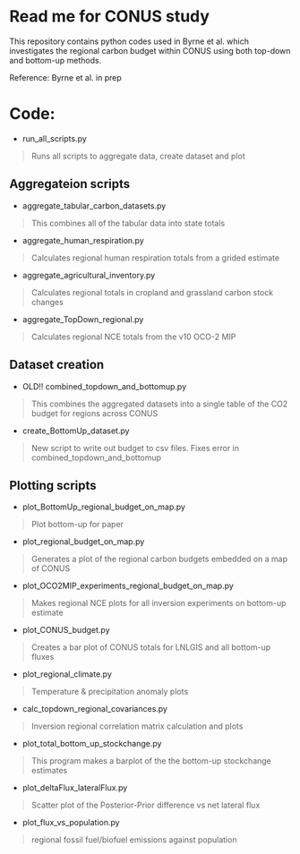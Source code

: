 # Read me for CONUS study

This repository contains python codes used in Byrne et al. which investigates the regional carbon budget within CONUS using both top-down and bottom-up methods.


Reference:
Byrne et al. in prep

# Code:

- run_all_scripts.py
> Runs all scripts to aggregate data, create dataset and plot

## Aggregateion scripts
- aggregate_tabular_carbon_datasets.py
> This combines all of the tabular data into state totals
- aggregate_human_respiration.py
> Calculates regional human respiration totals from a grided estimate
- aggregate_agricultural_inventory.py
> Calculates regional totals in cropland and grassland carbon stock changes
- aggregate_TopDown_regional.py
> Calculates regional NCE totals from the v10 OCO-2 MIP

## Dataset creation
- OLD!! combined_topdown_and_bottomup.py
> This combines the aggregated datasets into a single table of the CO2 budget for regions across CONUS
- create_BottomUp_dataset.py
> New script to write out budget to csv files. Fixes error in combined_topdown_and_bottomup

## Plotting scripts
- plot_BottomUp_regional_budget_on_map.py
> Plot bottom-up for paper
- plot_regional_budget_on_map.py
> Generates a plot of the regional carbon budgets embedded on a map of CONUS
- plot_OCO2MIP_experiments_regional_budget_on_map.py
> Makes regional NCE plots for all inversion experiments on bottom-up estimate
- plot_CONUS_budget.py
> Creates a bar plot of CONUS totals for LNLGIS and all bottom-up fluxes
- plot_regional_climate.py
> Temperature & precipitation anomaly plots
- calc_topdown_regional_covariances.py
> Inversion regional correlation matrix calculation and plots
- plot_total_bottom_up_stockchange.py
> This program makes a barplot of the the bottom-up stockchange estimates
- plot_deltaFlux_lateralFlux.py
> Scatter plot of the Posterior-Prior difference vs net lateral flux
- plot_flux_vs_population.py
> regional fossil fuel/biofuel emissions against population 

